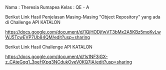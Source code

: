 Nama    : Theresia Rumapea
Kelas   : QE - A

Berikut Link Hasil Penjelasan Masing-Masing "Object Repository" yang ada di Challenge API KATALON

https://docs.google.com/document/d/1QjHODjfwVT3bMx2A5KBz5moKvLwWJ5TcwEVP7Ub84QM/edit?usp=sharing



Berikut Link Hasil Challenge API KATALON

https://docs.google.com/document/d/1s1NF3jGX-z_CAteGqq1_3peHXpq3NCdukOveV0KQ7jA/edit?usp=sharing



